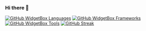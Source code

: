 ### Hi there 👋

[![GitHub WidgetBox Languages](https://github-widgetbox.vercel.app/api/skills?languages=golang,javascript,typescript,python,visualbasic,html,css,xml,json,yaml,markdown&includeNames=true)]([https://github-widgetbox.vercel.app/api/skills?languages=golang,javascript,typescript,python,visualbasic,html,css,xml,json,yaml,markdown&includeNames=true])
[![GitHub WidgetBox Frameworks](https://github-widgetbox.vercel.app/api/skills?frameworks=svelte,react,next,tailwind,express,ionic&includeNames=true)]([https://github-widgetbox.vercel.app/api/skills?frameworks=svelte,react,next,tailwind,express,ionic&includeNames=true])
[![GitHub WidgetBox Tools](https://github-widgetbox.vercel.app/api/skills?tools=git,nodejs,npm,postgres,mongodb,nginx,apache&includeNames=true)]([https://github-widgetbox.vercel.app/api/skills?tools=git,nodejs,npm,postgres,mongodb,nginx,apache&includeNames=true])
[![GitHub Streak](https://streak-stats.demolab.com?user=luisjones)](https://git.io/streak-stats)

